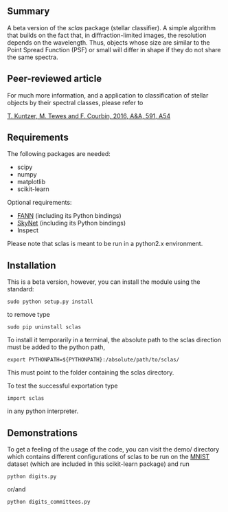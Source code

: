 ## Summary

A beta version of the _sclas_ package (stellar classifier). A simple algorithm that builds on the
fact that, in diffraction-limited images, the resolution depends on the wavelength.
Thus, objects whose size are similar to the Point Spread Function (PSF) or small will differ in
shape if they do not share the same spectra.

## Peer-reviewed article

For much more information, and a application to classification of stellar objects by their spectral
classes, please refer to 

[T. Kuntzer, M. Tewes and F. Courbin, 2016, A&A, 591, A54](doi:10.1051/0004-6361/201628660)

## Requirements

The following packages are needed:

- scipy
- numpy
- matplotlib
- scikit-learn

Optional requirements:

- [FANN](http://leenissen.dk/fann/wp/) (including its Python bindings)
- [SkyNet](https://ccpforge.cse.rl.ac.uk/gf/project/skynet/) (including its Python bindings)
- Inspect

Please note that sclas is meant to be run in a python2.x environment.

## Installation

This is a beta version, however, you can install the module using the standard:

    sudo python setup.py install

to remove type

    sudo pip uninstall sclas

To install it temporarily in a terminal, the absolute path to the sclas direction must be 
added to the python path,

    export PYTHONPATH=${PYTHONPATH}:/absolute/path/to/sclas/

This must point to the folder containing the sclas directory.

To test the successful exportation type

    import sclas

in any python interpreter.

## Demonstrations

To get a feeling of the usage of the code, you can visit the demo/ directory which contains
different configurations of sclas to be run on the [MNIST](http://yann.lecun.com/exdb/mnist/) 
dataset (which are included in this scikit-learn package) and run 

    python digits.py

or/and

    python digits_committees.py


